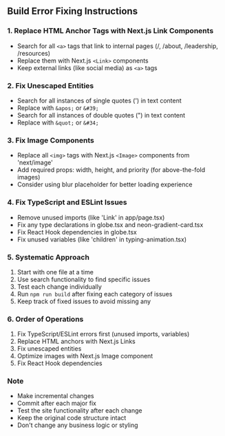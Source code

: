 ## Build Error Fixing Instructions

### 1. Replace HTML Anchor Tags with Next.js Link Components
- Search for all `<a>` tags that link to internal pages (/, /about, /leadership, /resources)
- Replace them with Next.js `<Link>` components
- Keep external links (like social media) as `<a>` tags

### 2. Fix Unescaped Entities
- Search for all instances of single quotes (') in text content
- Replace with `&apos;` or `&#39;`
- Search for all instances of double quotes (") in text content
- Replace with `&quot;` or `&#34;`

### 3. Fix Image Components
- Replace all `<img>` tags with Next.js `<Image>` components from 'next/image'
- Add required props: width, height, and priority (for above-the-fold images)
- Consider using blur placeholder for better loading experience

### 4. Fix TypeScript and ESLint Issues
- Remove unused imports (like 'Link' in app/page.tsx)
- Fix any type declarations in globe.tsx and neon-gradient-card.tsx
- Fix React Hook dependencies in globe.tsx
- Fix unused variables (like 'children' in typing-animation.tsx)

### 5. Systematic Approach
1. Start with one file at a time
2. Use search functionality to find specific issues
3. Test each change individually
4. Run `npm run build` after fixing each category of issues
5. Keep track of fixed issues to avoid missing any

### 6. Order of Operations
1. Fix TypeScript/ESLint errors first (unused imports, variables)
2. Replace HTML anchors with Next.js Links
3. Fix unescaped entities
4. Optimize images with Next.js Image component
5. Fix React Hook dependencies

### Note
- Make incremental changes
- Commit after each major fix
- Test the site functionality after each change
- Keep the original code structure intact
- Don't change any business logic or styling 